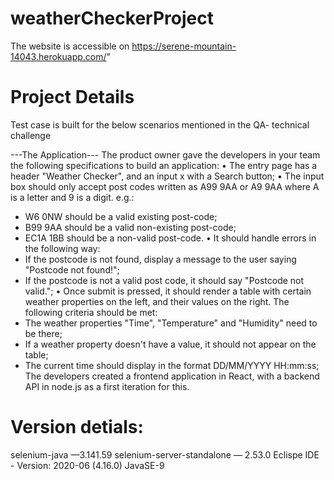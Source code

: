 # weatherCheckerProject
The website is accessible on https://serene-mountain-14043.herokuapp.com/"

# Project Details
Test case is built for the below scenarios mentioned in the QA- technical challenge

---The Application---
The product owner gave the developers in your team the following specifications to build an
application:
• The entry page has a header "Weather Checker", and an input x with a Search button;
• The input box should only accept post codes written as A99 9AA or A9 9AA where A is a
letter and 9 is a digit. e.g.:
- W6 0NW should be a valid existing post-code;
- B99 9AA should be a valid non-existing post-code;
- EC1A 1BB should be a non-valid post-code.
• It should handle errors in the following way:
- If the postcode is not found, display a message to the user saying "Postcode not found!";
- If the postcode is not a valid post code, it should say "Postcode not valid.";
• Once submit is pressed, it should render a table with certain weather properties on the left,
and their values on the right. The following criteria should be met:
- The weather properties "Time", "Temperature" and "Humidity" need to be there;
- If a weather property doesn't have a value, it should not appear on the table;
- The current time should display in the format DD/MM/YYYY HH:mm:ss;
The developers created a frontend application in React, with a backend API in node.js as a first
iteration for this. 

# Version detials:
selenium-java —3.141.59
selenium-server-standalone — 2.53.0
Eclispe IDE - Version: 2020-06 (4.16.0)
JavaSE-9
